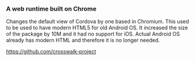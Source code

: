 
### A web runtime built on Chrome

Changes the default view of Cordova by one based in Chromium.
This used to be used to have modern HTML5 for old Android OS.
It increased the size of the package by 10M and it had no support for iOS.
Actual Android OS already has modern HTML and therefore it is no longer needed.


https://github.com/crosswalk-project
